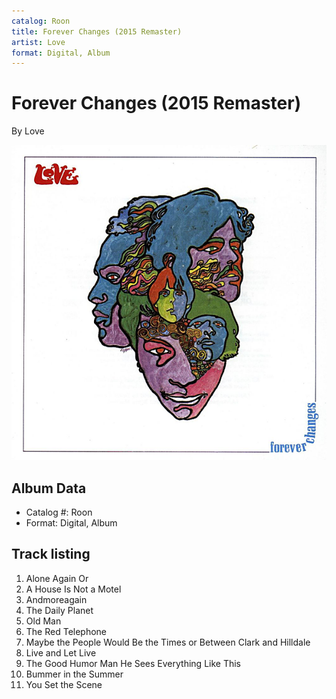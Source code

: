 ```yaml
---
catalog: Roon
title: Forever Changes (2015 Remaster)
artist: Love
format: Digital, Album
---
```


# Forever Changes (2015 Remaster)

By Love

![](../../assets/albumcovers/Love-Forever_Changes_2015_Remaster.png)

## Album Data

- Catalog #: Roon
- Format: Digital, Album


## Track listing


1. Alone Again Or
2. A House Is Not a Motel
3. Andmoreagain
4. The Daily Planet
5. Old Man
6. The Red Telephone
7. Maybe the People Would Be the Times or Between Clark and Hilldale
8. Live and Let Live
9. The Good Humor Man He Sees Everything Like This
10. Bummer in the Summer
11. You Set the Scene

